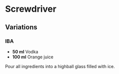 # Screwdriver

## Variations

### IBA

* **50 ml** Vodka
* **100 ml** Orange juice

Pour all ingredients into a highball glass filled with ice.

